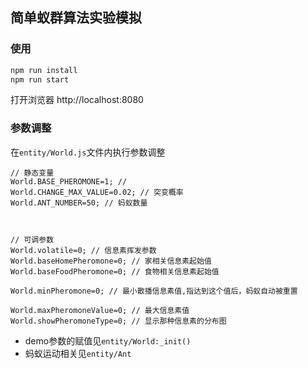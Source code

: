## 简单蚁群算法实验模拟

### 使用

```js
npm run install
npm run start
```

打开浏览器 http://localhost:8080

### 参数调整

在`entity/World.js`文件内执行参数调整

```
// 静态变量
World.BASE_PHEROMONE=1; //
World.CHANGE_MAX_VALUE=0.02; // 突变概率
World.ANT_NUMBER=50; // 蚂蚁数量



// 可调参数
World.volatile=0; // 信息素挥发参数
World.baseHomePheromone=0; // 家相关信息素起始值
World.baseFoodPheromone=0; // 食物相关信息素起始值

World.minPheromone=0; // 最小散播信息素值,指达到这个值后，蚂蚁自动被重置

World.maxPheromoneValue=0; // 最大信息素值
World.showPheromoneType=0; // 显示那种信息素的分布图
```

+ demo参数的赋值见`entity/World:_init()`
+ 蚂蚁运动相关见`entity/Ant`